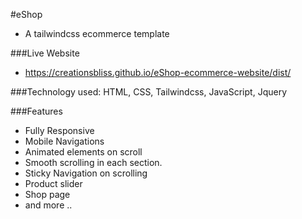 #eShop
- A tailwindcss ecommerce template

###Live Website
- https://creationsbliss.github.io/eShop-ecommerce-website/dist/

###Technology used: HTML, CSS, Tailwindcss, JavaScript, Jquery

###Features
- Fully Responsive
- Mobile Navigations
- Animated elements on scroll
- Smooth scrolling in each section.
- Sticky Navigation on scrolling
- Product slider
- Shop page
- and more ..
